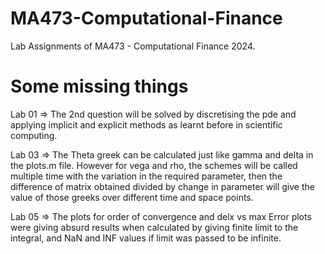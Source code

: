 # MA473-Computational-Finance
Lab Assignments of MA473 - Computational Finance 2024.

# Some missing things
Lab 01 => The 2nd question will be solved by discretising the pde and applying implicit and explicit methods as learnt before in scientific computing.

Lab 03 => The Theta greek can be calculated just like gamma and delta in the plots.m file. However for vega and rho, the schemes will be called multiple time with the variation in the required parameter, then the difference of matrix obtained divided by change in parameter will give the value of those greeks over different time and space points.

Lab 05 => The plots for order of convergence and delx vs max Error plots were giving absurd results when calculated by giving finite limit to the integral, and NaN and INF values if limit was passed to be infinite.